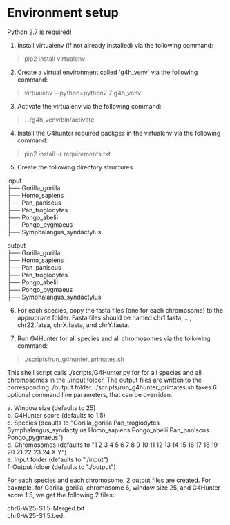 # Environment setup

Python 2.7 is required!

1) Install virtualenv (if not already installed) via the following command:

> pip2 install virtualenv

2) Create a virtual environment called 'g4h_venv' via the following command:

> virtualenv --python=python2.7 g4h_venv

3) Activate the virtualenv via the following command:

> . ./g4h_venv/bin/activate

4) Install the G4hunter required packges in the virtualenv via the following command:

> pip2 install -r requirements.txt

5) Create the following directory structures

input\
├── Gorilla_gorilla\
├── Homo_sapiens\
├── Pan_paniscus\
├── Pan_troglodytes\
├── Pongo_abelii\
├── Pongo_pygmaeus\
├── Symphalangus_syndactylus

output\
├── Gorilla_gorilla\
├── Homo_sapiens\
├── Pan_paniscus\
├── Pan_troglodytes\
├── Pongo_abelii\
├── Pongo_pygmaeus\
├── Symphalangus_syndactylus

6) For each species, copy the fasta files (one for each chromosome) to the appropriate folder. Fasta files should be named chr1.fasta, ..., chr22.fatsa, chrX.fasta, and chrY.fasta.

7) Run G4Hunter for all species and all chromosomes via the following command:

> ./scripts/run_g4hunter_primates.sh

This shell script calls ./scripts/G4Hunter.py for for all species and all chromosomes in the ./input folder. The output files are written to the corresponding ./output folder. ./scripts/run_g4hunter_primates.sh takes 6 optional command line parameters, that can be overriden.

a. Window size (defaults to 25)\
b. G4Hunter score (defaults to 1.5)\
c. Species (deaults to "Gorilla_gorilla Pan_troglodytes Symphalangus_syndactylus Homo_sapiens Pongo_abelii Pan_paniscus Pongo_pygmaeus")\
d. Chromosomes (defaults to "1 2 3 4 5 6 7 8 9 10 11 12 13 14 15 16 17 18 19 20 21 22 23 24 X Y")\
e. Input folder (defaults to "./input")\
f. Output folder (defaults to "./output")

For each species and each chromosome, 2 output files are created. For eaxmple, for Gorilla_gorilla, chromosome 6, window size 25, and G4Hunter score 1.5, we get the following 2 files:

chr6-W25-S1.5-Merged.txt\
chr6-W25-S1.5.bed
